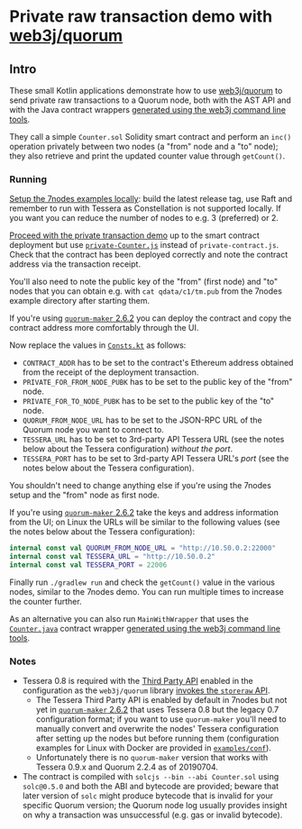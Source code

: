 # Private raw transaction demo with [web3j/quorum](https://github.com/web3j/quorum)

## Intro

These small Kotlin applications demonstrate how to use [web3j/quorum](https://github.com/web3j/quorum) to send private
raw transactions to a Quorum node, both with the AST API and with the Java contract wrappers
[generated using the web3j command line tools](https://docs.web3j.io/smart_contracts.html#smart-contract-wrappers).

They call a simple `Counter.sol` Solidity smart contract and perform an `inc()` operation privately between
two nodes (a "from" node and a "to" node); they also retrieve and print the updated counter value through `getCount()`. 

### Running

[Setup the 7nodes examples locally](https://github.com/jpmorganchase/quorum-examples#setting-up-locally): build the
latest release tag, use Raft and remember to run with Tessera as Constellation is not supported locally. If you want
you can reduce the number of nodes to e.g. 3 (preferred) or 2.

[Proceed with the private transaction demo](https://github.com/jpmorganchase/quorum-examples/blob/master/examples/7nodes/README.md)
up to the smart contract deployment but use [`private-Counter.js`](./contract/private-Counter.js) instead of
`private-contract.js`.
Check that the contract has been deployed correctly and note the contract address via the transaction receipt.

You'll also need to note the public key of the "from" (first node) and "to" nodes that you can obtain e.g. with
`cat qdata/c1/tm.pub` from the 7nodes example directory after starting them.

If you're using [`quorum-maker` 2.6.2](https://github.com/synechron-finlabs/quorum-maker/tree/V2.6.2) you can deploy the
contract and copy the contract address more comfortably through the UI.

Now replace the values in [`Consts.kt`](./src/main/kotlin/com/dtcs/demo/dlt/quorumweb3j/rawpriv/Consts.kt) as follows:

- `CONTRACT_ADDR` has to be set to the contract's Ethereum address obtained from the receipt of the deployment transaction.
- `PRIVATE_FOR_FROM_NODE_PUBK` has to be set to the public key of the "from" node.
- `PRIVATE_FOR_TO_NODE_PUBK` has to be set to the public key of the "to" node.
- `QUORUM_FROM_NODE_URL` has to be set to the JSON-RPC URL of the Quorum node you want to connect to.
- `TESSERA_URL` has to be set to 3rd-party API Tessera URL (see the notes below about the Tessera configuration) _without the port_.
- `TESSERA_PORT` has to be set to 3rd-party API Tessera URL's _port_ (see the notes below about the Tessera configuration).

You shouldn't need to change anything else if you're using the 7nodes setup and the "from" node as first node.

If you're using [`quorum-maker` 2.6.2](https://github.com/synechron-finlabs/quorum-maker/tree/V2.6.2) take the keys and
address information from the UI; on Linux the URLs will be similar to the following values (see the notes below about
the Tessera configuration):

```kotlin
internal const val QUORUM_FROM_NODE_URL = "http://10.50.0.2:22000"
internal const val TESSERA_URL = "http://10.50.0.2"
internal const val TESSERA_PORT = 22006
```

Finally run `./gradlew run` and check the `getCount()` value in the various nodes, similar to the 7nodes demo. You
can run multiple times to increase the counter further.

As an alternative you can also run `MainWithWrapper` that uses the
[`Counter.java`](./src/main/kotlin/com/dtcs/demo/dlt/quorumweb3j/rawpriv/Counter.java) contract wrapper
[generated using the web3j command line tools](https://docs.web3j.io/smart_contracts.html#smart-contract-wrappers).

### Notes

- Tessera 0.8 is required with the [Third Party API](https://github.com/jpmorganchase/tessera/wiki/Interface-&-API#third-party---public-api)
enabled in the configuration as the `web3j/quorum` library [invokes the `storeraw` API](https://github.com/web3j/quorum/blob/v4.0.6/src/main/kotlin/org/web3j/quorum/tx/QuorumTransactionManager.kt#L52).
  - The Tessera Third Party API is enabled by default in 7nodes but not yet in [`quorum-maker` 2.6.2](https://github.com/synechron-finlabs/quorum-maker/tree/V2.6.2)
    that uses Tessera 0.8 but the legacy 0.7 configuration format; if you want to use `quorum-maker` you'll need to
    manually convert and overwrite the nodes' Tessera configuration after setting up the nodes but before running them
    (configuration examples for Linux with Docker are provided in [`examples/conf`](./examples/conf)).
  - Unfortunately there is no `quorum-maker` version that works with Tessera 0.9.x and Quorum 2.2.4 as of 20190704.
- The contract is compiled with `solcjs --bin --abi Counter.sol` using `solc@0.5.0` and both the ABI and bytecode are provided;
beware that later version of `solc` might produce bytecode that is invalid for your specific Quorum version;
the Quorum node log usually provides insight on why a transaction was unsuccessful (e.g. gas or invalid bytecode).